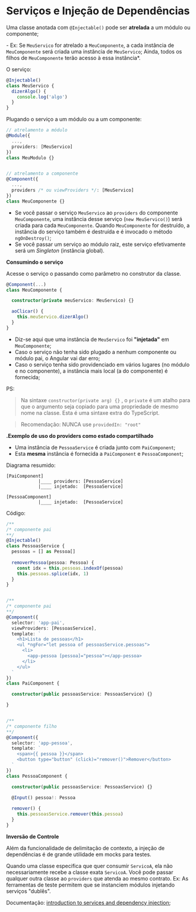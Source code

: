 # Serviços e Injeção de Dependências

Uma classe anotada com `@Injectable()` pode ser **atrelada** a um módulo ou componente;

  \- Ex: Se `MeuServico` for atrelado a `MeuComponente`,  a cada instância de `MeuComponente` será criada uma instância de `MeuServico`; Ainda, todos os filhos de `MeuComponente` terão acesso à essa instância\*.

O serviço:

```typescript
@Injectable()
class MeuServico {
  dizerAlgo() {
    console.log('algo')
  }
}
```

Plugando o serviço a um módulo ou a um componente:

```typescript
// atrelamento a módulo
@Module({ 
  ...,
  providers: [MeuServico]
})
class MeuModulo {}


// atrelamento a componente
@Component({ 
  ...,
  providers /* ou viewProviders */: [MeuServico]
})
class MeuComponente {}
```

* Se você passar o serviço `MeuServico` ao `providers` do componente `MeuComponente`, uma instância desse serviço (`new MeuServico()`) será criada para cada `MeuComponente`. Quando `MeuComponente` for destruído, a instância do serviço também é destruída e é invocado o método `ngOnDestroy()`;
* Se você passar um serviço ao módulo raiz, este serviço efetivamente será um _Singleton_ (instância global).

**Consumindo o serviço**

Acesse o serviço o passando como parâmetro no construtor da classe.

```typescript
@Component(...)
class MeuComponente {

  constructor(private meuServico: MeuServico) {}

  aoClicar() {
    this.meuServico.dizerAlgo()
  }
}
```

* Diz-se aqui que uma instância de `MeuServico` foi **"injetada"** em `MeuComponente`;
* Caso o serviço não tenha sido plugado a nenhum componente ou módulo pai, o Angular vai dar erro;
* Caso o serviço tenha sido providenciado em vários lugares (no módulo e no componente), a instância mais local (a do componente) é fornecida;

PS:

> Na sintaxe `constructor(private arg) {}` , o `private` é um atalho para que o argumento seja copiado para uma propriedade de mesmo nome na classe. Esta é uma sintaxe extra do TypeScript.

> Recomendação: NUNCA use `providedIn: "root"`

**.Exemplo de uso do providers como estado compartilhado**

* Uma instância de `PessoaService` é criada junto com `PaiComponent`;
* Esta **mesma** instância é fornecida a `PaiComponent` e `PessoaComponent`;

Diagrama resumido:

```
[PaiComponent]
            |____ providers: [PessoaService]
            |____ injetado:  [PessoaService]

[PessoaComponent]
            |____ injetado:  [PessoaService]
```

Código:

```typescript
/**
/* componente pai
**/
@Injectable()
class PessoasService {
  pessoas = [] as Pessoa[]
  
  removerPessoa(pessoa: Pessoa) {
    const idx = this.pessoas.indexOf(pessoa)
    this.pessoas.splice(idx, 1)
  }
}


/**
/* componente pai
**/
@Component({
  selector: 'app-pai',
  viewProviders: [PessoasService],
  template: `
    <h1>Lista de pessoas</h1>
    <ul *ngFor="let pessoa of pessoasService.pessoas">
      <li>
        <app-pessoa [pessoa]="pessoa"></app-pessoa>
      </li>
    </ul>
  `
})
class PaiComponent {

  constructor(public pessoasService: PessoasService) {}

}


/**
/* componente filho
**/
@Component({
  selector: 'app-pessoa',
  template: `
    <span>{{ pessoa }}</span>
    <button type="button" (click)="remover()">Remover</button>
  `
})
class PessoaComponent {

  constructor(public pessoasService: PessoasService) {}

  @Input() pessoa!: Pessoa
  
  remover() {
    this.pessoasService.remover(this.pessoa)
  }
}
```

**Inversão de Controle**

Além da funcionalidade de delimitação de contexto, a injeção de dependências é de grande utilidade em mocks para testes.

Quando uma classe especifica que quer consumir `ServicoA`, ela não necessariamente recebe a classe exata `ServicoA`. Você pode passar qualquer outra classe ao `providers` que atenda ao mesmo contrato. Ex: As ferramentas de teste permitem que se instanciem módulos injetando serviços "dublês".

Documentação: [introduction to services and dependency injection](https://angular.io/guide/architecture-services);
